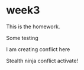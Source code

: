 # week3

This is the homework.

Some testing

I am creating conflict here

Stealth ninja conflict activate!
